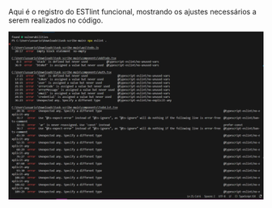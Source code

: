 Aqui é o registro do ESTlint funcional, mostrando os ajustes necessários a serem realizados no código.

![estlint](image-2.png)